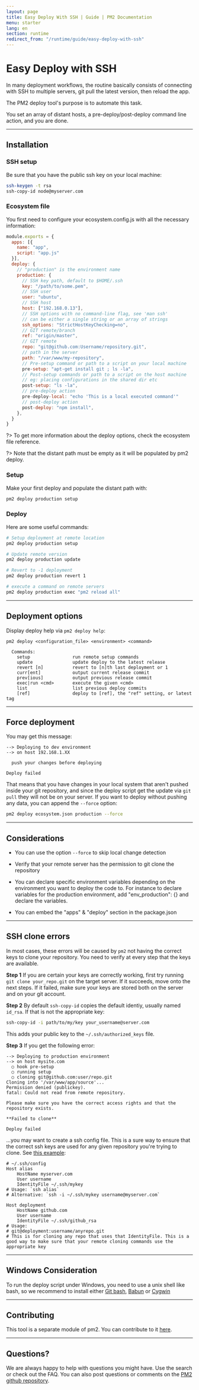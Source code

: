```yaml
---
layout: page
title: Easy Deploy With SSH | Guide | PM2 Documentation
menu: starter
lang: en
section: runtime
redirect_from: "/runtime/guide/easy-deploy-with-ssh"
---
```


# Easy Deploy with SSH

In many deployment workflows, the routine basically consists of connecting with SSH to multiple servers, git pull the latest version, then reload the app.

The PM2 deploy tool's purpose is to automate this task.

You set an array of distant hosts, a pre-deploy/post-deploy command line action, and you are done.

---

## Installation

### SSH setup

Be sure that you have the public ssh key on your local machine:

```bash
ssh-keygen -t rsa
ssh-copy-id node@myserver.com
```

### Ecosystem file

You first need to configure your ecosystem.config.js with all the necessary information:

```javascript
module.exports = {
  apps: [{
    name: "app",
    script: "app.js"
  }],
  deploy: {
    // "production" is the environment name
    production: {
      // SSH key path, default to $HOME/.ssh
      key: "/path/to/some.pem",
      // SSH user
      user: "ubuntu",
      // SSH host
      host: ["192.168.0.13"],
      // SSH options with no command-line flag, see 'man ssh'
      // can be either a single string or an array of strings
      ssh_options: "StrictHostKeyChecking=no",
      // GIT remote/branch
      ref: "origin/master",
      // GIT remote
      repo: "git@github.com:Username/repository.git",
      // path in the server
      path: "/var/www/my-repository",
      // Pre-setup command or path to a script on your local machine
      pre-setup: "apt-get install git ; ls -la",
      // Post-setup commands or path to a script on the host machine
      // eg: placing configurations in the shared dir etc
      post-setup: "ls -la",
      // pre-deploy action
      pre-deploy-local: "echo 'This is a local executed command'"
      // post-deploy action
      post-deploy: "npm install",
    },
  }
}
```

?> To get more information about the deploy options, check the ecosystem file reference.

?> Note that the distant path must be empty as it will be populated by pm2 deploy.

### Setup

Make your first deploy and populate the distant path with:

```bash
pm2 deploy production setup
```

### Deploy

Here are some useful commands:

```bash
# Setup deployment at remote location
pm2 deploy production setup

# Update remote version
pm2 deploy production update

# Revert to -1 deployment
pm2 deploy production revert 1

# execute a command on remote servers
pm2 deploy production exec "pm2 reload all"
```

---

## Deployment options

Display deploy help via `pm2 deploy help`:

```
pm2 deploy <configuration_file> <environment> <command>

  Commands:
    setup                run remote setup commands
    update               update deploy to the latest release
    revert [n]           revert to [n]th last deployment or 1
    curr[ent]            output current release commit
    prev[ious]           output previous release commit
    exec|run <cmd>       execute the given <cmd>
    list                 list previous deploy commits
    [ref]                deploy to [ref], the "ref" setting, or latest tag
```

---

## Force deployment

You may get this message:

```
--> Deploying to dev environment
--> on host 192.168.1.XX

  push your changes before deploying

Deploy failed
```

That means that you have changes in your local system that aren't pushed inside your git repository, and since the deploy script get the update via `git pull` they will not be on your server.
If you want to deploy without pushing any data, you can append the `--force` option:

```bash
pm2 deploy ecosystem.json production --force
```

---

## Considerations

- You can use the option `--force` to skip local change detection

- Verify that your remote server has the permission to git clone the repository

- You can declare specific environment variables depending on the environment you want to deploy the code to. For instance to declare variables for the production environment, add "env_production": {} and declare the variables.

- You can embed the "apps" & "deploy" section in the package.json

---

## SSH clone errors
In most cases, these errors will be caused by `pm2` not having the correct keys to clone your repository. You need to verify at every step that the keys are available.

__Step 1__
If you are certain your keys are correctly working, first try running `git clone your_repo.git` on the target server. If it succeeds, move onto the next steps. If it failed, make sure your keys are stored both on the server and on your git account.

__Step 2__
By default `ssh-copy-id` copies the default identiy, usually named `id_rsa`. If that is not the appropriate key:

```bash
ssh-copy-id -i path/to/my/key your_username@server.com
```
This adds your public key to the `~/.ssh/authorized_keys` file.

__Step 3__
If you get the following error:
```
--> Deploying to production environment
--> on host mysite.com
  ○ hook pre-setup
  ○ running setup
  ○ cloning git@github.com:user/repo.git
Cloning into '/var/www/app/source'...
Permission denied (publickey).
fatal: Could not read from remote repository.

Please make sure you have the correct access rights and that the repository exists.

**Failed to clone**

Deploy failed
```
...you may want to create a ssh config file. This is a sure way to ensure that the correct ssh keys are used for any given repository you're trying to clone. See [this example](https://gist.github.com/Protosac/c3fb459b1a942f161f23556f61a67d66):

```
# ~/.ssh/config
Host alias
    HostName myserver.com
    User username
    IdentityFile ~/.ssh/mykey
# Usage: `ssh alias`
# Alternative: `ssh -i ~/.ssh/mykey username@myserver.com`

Host deployment
    HostName github.com
    User username
    IdentityFile ~/.ssh/github_rsa
# Usage:
# git@deployment:username/anyrepo.git
# This is for cloning any repo that uses that IdentityFile. This is a good way to make sure that your remote cloning commands use the appropriate key
```

---

## Windows Consideration

To run the deploy script under Windows, you need to use a unix shell like bash, so we recommend to install either [Git bash](https://git-scm.com/download/win), [Babun](http://babun.github.io/) or  [Cygwin](https://cygwin.com/install.html)

---

## Contributing

This tool is a separate module of pm2. You can contribute to it [here](https://github.com/Unitech/pm2-deploy).

---

## Questions?

We are always happy to help with questions you might have. Use the search or check out the FAQ. You can also post questions or comments on the [PM2 github repository](https://github.com/Unitech/pm2/issues).

